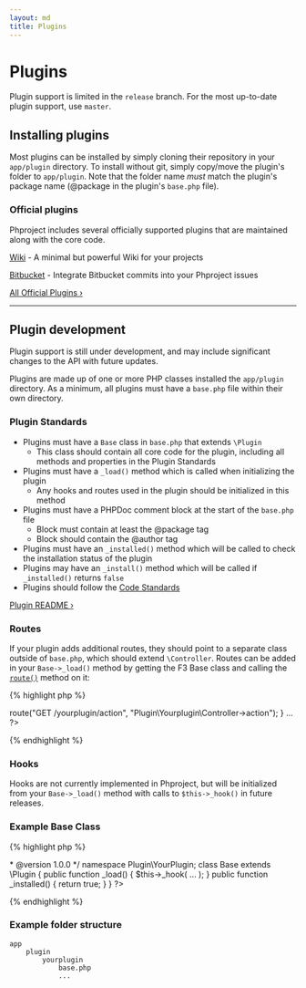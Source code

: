 ```yaml
---
layout: md
title: Plugins
---
```

<h1 class="page-header">Plugins</h1>

<p class="alert alert-info">Plugin support is limited in the <code>release</code> branch. For the most up-to-date plugin support, use <code>master</code>.</p>

## Installing plugins
Most plugins can be installed by simply cloning their repository in your `app/plugin` directory. To install without git, simply copy/move the plugin's folder to `app/plugin`. Note that the folder name *must* match the plugin's package name (@package in the plugin's `base.php` file).

### Official plugins

Phproject includes several officially supported plugins that are maintained along with the core code.

[Wiki](https://github.com/phproject-plugins/wiki) - A minimal but powerful Wiki for your projects

[Bitbucket](https://github.com/phproject-plugins/bitbucket) - Integrate Bitbucket commits into your Phproject issues

[All Official Plugins &rsaquo;](https://github.com/phproject-plugins)

---

## Plugin development

<p class="text-warning">Plugin support is still under development, and may include significant changes to the API with future updates.</p>

Plugins are made up of one or more PHP classes installed the `app/plugin` directory. As a minimum, all plugins must have a `base.php` file within their own directory.


### Plugin Standards

* Plugins must have a `Base` class in `base.php` that extends `\Plugin`
    * This class should contain all core code for the plugin, including all methods and properties in the Plugin Standards
* Plugins must have a `_load()` method which is called when initializing the plugin
    * Any hooks and routes used in the plugin should be initialized in this method
* Plugins must have a PHPDoc comment block at the start of the `base.php` file
    * Block must contain at least the @package tag
    * Block should contain the @author tag
* Plugins must have an `_installed()` method which will be called to check the installation status of the plugin
* Plugins may have an `_install()` method which will be called if `_installed()` returns `false`
* Plugins should follow the [Code Standards](/contribute.html)

[Plugin README &rsaquo;](https://github.com/Alanaktion/phproject/tree/master/app/plugin/README.md)

### Routes

If your plugin adds additional routes, they should point to a separate class outside of `base.php`, which should extend `\Controller`. Routes can be added in your `Base->_load()` method by getting the F3 Base class and calling the [`route()`](http://fatfreeframework.com/base#route) method on it:

{% highlight php %}
<?php
...
public function _load() {
    $f3 = \Base::instance();
    $f3->route("GET /yourplugin/action", "Plugin\Yourplugin\Controller->action");
}
...
?>
{% endhighlight %}


### Hooks

Hooks are not currently implemented in Phproject, but will be initialized from your `Base->_load()` method with calls to `$this->_hook()` in future releases.


### Example Base Class

{% highlight php %}
<?php
/**
 * @package YourPlugin
 * @author  Phproject User <user@example.org>
 * @version 1.0.0
 */

namespace Plugin\YourPlugin;

class Base extends \Plugin {

    public function _load() {
        $this->_hook( ... );
    }

    public function _installed() {
        return true;
    }

}
?>
{% endhighlight %}

### Example folder structure

    app
        plugin
            yourplugin
                base.php
                ...


